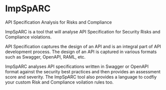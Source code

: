 # ImpSpARC

API Specification Analysis for Risks and Compliance

ImpSpARC is a tool that will analyse API Specification for Security Risks and Compliance violations.

API Specification captures the design of an API and is an integral part of API development process. The design of an API is captured in various formats such as Swagger, OpenAPI, RAML, etc.

ImpSpARC analyses API specifications written in Swagger or OpenAPI format against the security best practices and then provides an assessment score and severity. The ImpSpARC tool also provides a language to codfiy your custom Risk and Compliance voilation rules too.

